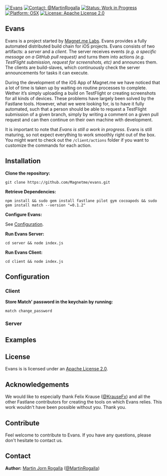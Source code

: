 [![Evans](http://i.imgur.com/EIBoAXM.jpg)](https://labs.magnet.me/)
[![Contact: @MartinRogalla](https://img.shields.io/badge/contact-%40MartinRogalla-FF5C51.svg?style=flat-square)](https://twitter.com/MartinRogalla)
[![Status: Work in Progress](https://img.shields.io/badge/status-Work%20in%20Progress-FF5C51.svg?style=flat-square)](https://labs.magnet.me/)
[![Platform: OSX](https://img.shields.io/badge/platform-OS%20X-FF5C51.svg?style=flat-square)](#)
[![License: Apache License 2.0](https://img.shields.io/badge/license-Apache%202.0-FF5C51.svg?style=flat-square)](http://www.apache.org/licenses/LICENSE-2.0)

## Evans
Evans is a project started by [Magnet.me Labs](https://labs.magnet.me/). Evans provides a fully automated distributed build chain for iOS projects.
Evans consists of two artifacts: a *server* and a *client*.
The server receives events *(e.g. a specific message on a GitHub pull request)* and turns them into actions *(e.g. TestFlight submission, request for screenshots, etc)* and announces them.
The clients are build-slaves, which continuously check the server announcements for tasks it can execute.

During the development of the iOS App of Magnet.me we have noticed that a lot of time is taken up by waiting on routine processes to complete. Wether it’s simply uploading a build on TestFlight or creating screenshots for all kinds of devices. These problems have largely been solved by the Fastlane tools.  However, what we were looking for, is to have it fully automated, such that a person should be able to request a TestFlight submission of a given branch, simply by writing a comment on a given pull request and can then continue on their own machine with development.

It is important to note that *Evans is still a work in progress*. Evans is still maturing, so not expect everything to work smoothly right out of the box. You might want to check out the `/client/actions` folder if you want to customize the commands for each action.

## Installation
**Clone the repository:**
```
git clone https://github.com/Magnetme/evans.git
```
**Retrieve Dependencies:**
```
npm install && sudo gem install fastlane pilot gym cocoapods && sudo gem install match --version "=0.1.2"
```
**Configure Evans:**

See [Configuration](#configuration).

**Run Evans Server:**
```
cd server && node index.js
```
**Run Evans Client:**
```
cd client && node index.js
```
## Configuration

### Client
**Store Match' password in the keychain by running:**
```
match change_password
```

### Server

## Examples

## License
Evans is is licensed under an [Apache License 2.0](http://www.apache.org/licenses/LICENSE-2.0).

## Acknowledgements
We would like to especially thank Felix Krause ([@KrauseFx](https://twitter.com/KrauseFx)) and all the other Fastlane contributors for creating the tools on which Evans relies. This work wouldn't have been possible without you. Thank you.

## Contribute
Feel welcome to contribute to Evans. If you have any questions, please don't hesitate to contact us.

## Contact
**Author:** [Martin Jorn Rogalla](https://keybase.io/martinrogalla) ([@MartinRogalla](https://twitter.com/MartinRogalla))

